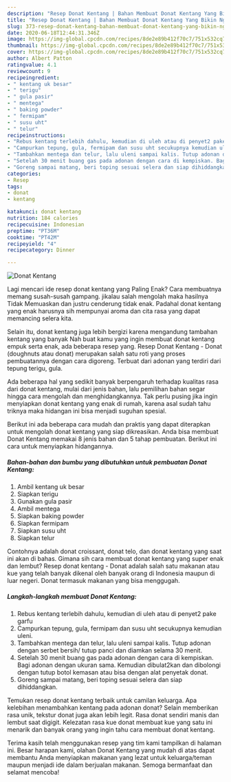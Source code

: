 ```yaml
---
description: "Resep Donat Kentang | Bahan Membuat Donat Kentang Yang Bikin Ngiler"
title: "Resep Donat Kentang | Bahan Membuat Donat Kentang Yang Bikin Ngiler"
slug: 373-resep-donat-kentang-bahan-membuat-donat-kentang-yang-bikin-ngiler
date: 2020-06-18T12:44:31.346Z
image: https://img-global.cpcdn.com/recipes/8de2e89b412f70c7/751x532cq70/donat-kentang-foto-resep-utama.jpg
thumbnail: https://img-global.cpcdn.com/recipes/8de2e89b412f70c7/751x532cq70/donat-kentang-foto-resep-utama.jpg
cover: https://img-global.cpcdn.com/recipes/8de2e89b412f70c7/751x532cq70/donat-kentang-foto-resep-utama.jpg
author: Albert Patton
ratingvalue: 4.1
reviewcount: 9
recipeingredient:
- " kentang uk besar"
- " terigu"
- " gula pasir"
- " mentega"
- " baking powder"
- " fermipam"
- " susu uht"
- " telur"
recipeinstructions:
- "Rebus kentang terlebih dahulu, kemudian di uleh atau di penyet2 pake garfu"
- "Campurkan tepung, gula, fermipam dan susu uht secukupnya kemudian uleni."
- "Tambahkan mentega dan telur, lalu uleni sampai kalis. Tutup adonan dengan serbet bersih/ tutup panci dan diamkan selama 30 menit."
- "Setelah 30 menit buang gas pada adonan dengan cara di kempiskan. Bagi adonan dengan ukuran sama. Kemudian dibulat2kan dan dibolongi dengan tutup botol kemasan atau bisa dengan alat penyetak donat."
- "Goreng sampai matang, beri toping sesuai selera dan siap dihiddangkan."
categories:
- Resep
tags:
- donat
- kentang

katakunci: donat kentang 
nutrition: 184 calories
recipecuisine: Indonesian
preptime: "PT36M"
cooktime: "PT42M"
recipeyield: "4"
recipecategory: Dinner

---
```



![Donat Kentang](https://img-global.cpcdn.com/recipes/8de2e89b412f70c7/751x532cq70/donat-kentang-foto-resep-utama.jpg)

Lagi mencari ide resep donat kentang yang Paling Enak? Cara membuatnya memang susah-susah gampang. jikalau salah mengolah maka hasilnya Tidak Memuaskan dan justru cenderung tidak enak. Padahal donat kentang yang enak harusnya sih mempunyai aroma dan cita rasa yang dapat memancing selera kita.

Selain itu, donat kentang juga lebih bergizi karena mengandung tambahan kentang yang banyak Nah buat kamu yang ingin membuat donat kentang empuk serta enak, ada beberapa resep yang. Resep Donat Kentang - Donat (doughnuts atau donat) merupakan salah satu roti yang proses pembuatannya dengan cara digoreng. Terbuat dari adonan yang terdiri dari tepung terigu, gula.

Ada beberapa hal yang sedikit banyak berpengaruh terhadap kualitas rasa dari donat kentang, mulai dari jenis bahan, lalu pemilihan bahan segar hingga cara mengolah dan menghidangkannya. Tak perlu pusing jika ingin menyiapkan donat kentang yang enak di rumah, karena asal sudah tahu triknya maka hidangan ini bisa menjadi suguhan spesial.


Berikut ini ada beberapa cara mudah dan praktis yang dapat diterapkan untuk mengolah donat kentang yang siap dikreasikan. Anda bisa membuat Donat Kentang memakai 8 jenis bahan dan 5 tahap pembuatan. Berikut ini cara untuk menyiapkan hidangannya.

<!--inarticleads1-->

##### Bahan-bahan dan bumbu yang dibutuhkan untuk pembuatan Donat Kentang:

1. Ambil  kentang uk besar
1. Siapkan  terigu
1. Gunakan  gula pasir
1. Ambil  mentega
1. Siapkan  baking powder
1. Siapkan  fermipam
1. Siapkan  susu uht
1. Siapkan  telur


Contohnya adalah donat croissant, donat telo, dan donat kentang yang saat ini akan di bahas. Gimana sih cara membuat donat kentang yang super enak dan lembut? Resep donat kentang - Donat adalah salah satu makanan atau kue yang telah banyak dikenal oleh banyak orang di Indonesia maupun di luar negeri. Donat termasuk makanan yang bisa menggugah. 

<!--inarticleads2-->

##### Langkah-langkah membuat Donat Kentang:

1. Rebus kentang terlebih dahulu, kemudian di uleh atau di penyet2 pake garfu
1. Campurkan tepung, gula, fermipam dan susu uht secukupnya kemudian uleni.
1. Tambahkan mentega dan telur, lalu uleni sampai kalis. Tutup adonan dengan serbet bersih/ tutup panci dan diamkan selama 30 menit.
1. Setelah 30 menit buang gas pada adonan dengan cara di kempiskan. Bagi adonan dengan ukuran sama. Kemudian dibulat2kan dan dibolongi dengan tutup botol kemasan atau bisa dengan alat penyetak donat.
1. Goreng sampai matang, beri toping sesuai selera dan siap dihiddangkan.


Temukan resep donat kentang terbaik untuk camilan keluarga. Apa kelebihan menambahkan kentang pada adonan donat? Selain memberikan rasa unik, tekstur donat juga akan lebih legit. Rasa donat sendiri manis dan lembut saat digigit. Kelezatan rasa kue donat membuat kue yang satu ini menarik dan banyak orang yang ingin tahu cara membuat donat kentang. 

Terima kasih telah menggunakan resep yang tim kami tampilkan di halaman ini. Besar harapan kami, olahan Donat Kentang yang mudah di atas dapat membantu Anda menyiapkan makanan yang lezat untuk keluarga/teman maupun menjadi ide dalam berjualan makanan. Semoga bermanfaat dan selamat mencoba!
